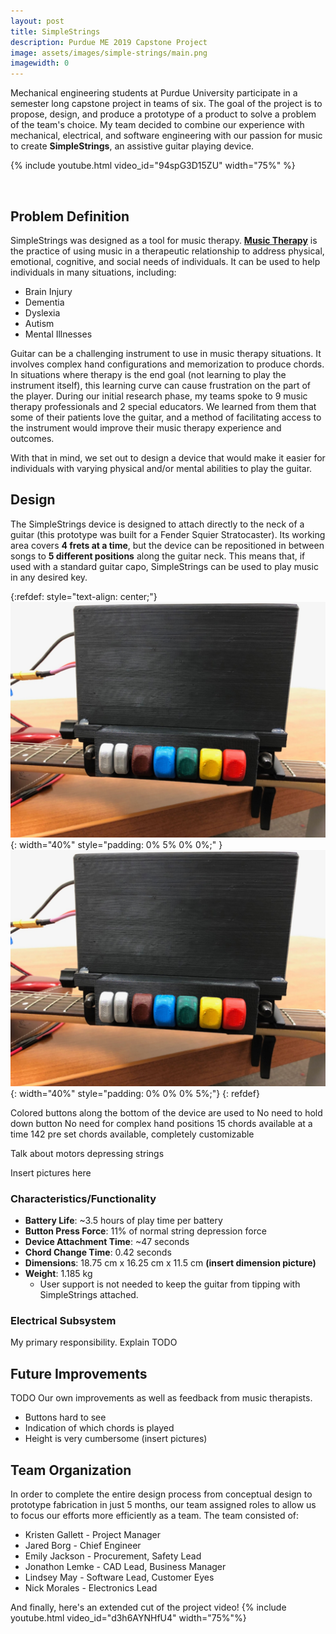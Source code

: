 ```yaml
---
layout: post
title: SimpleStrings
description: Purdue ME 2019 Capstone Project
image: assets/images/simple-strings/main.png
imagewidth: 0
---
```


Mechanical engineering students at Purdue University participate in a semester long capstone project in teams of six. The goal of the project is to propose, design, and produce a prototype of a product to solve a problem of the team's choice. My team decided to combine our experience with mechanical, electrical, and software engineering with our passion for music to create **SimpleStrings**, an assistive guitar playing device.


{% include youtube.html video_id="94spG3D15ZU" width="75%" %}

<br>



## Problem Definition
SimpleStrings was designed as a tool for music therapy. [**Music Therapy**](https://www.musictherapy.org/about/musictherapy/) is the practice of using music in a therapeutic relationship to address physical, emotional, cognitive, and social needs of individuals. It can be used to help individuals in many situations, including:
- Brain Injury
- Dementia
- Dyslexia
- Autism
- Mental Illnesses

Guitar can be a challenging instrument to use in music therapy situations. It involves complex hand configurations and memorization to produce chords. In situations where therapy is the end goal (not learning to play the instrument itself), this learning curve can cause frustration on the part of the player. During our initial research phase, my teams spoke to 9 music therapy professionals and 2 special educators. We learned from them that some of their patients love the guitar, and a method of facilitating access to the instrument would improve their music therapy experience and outcomes.

With that in mind, we set out to design a device that would make it easier for individuals with varying physical and/or mental abilities to play the guitar.

## Design
The SimpleStrings device is designed to attach directly to the neck of a guitar (this prototype was built for a Fender Squier Stratocaster). Its working area covers **4 frets at a time**, but the device can be repositioned in between songs to **5 different positions** along the guitar neck. This means that, if used with a standard guitar capo, SimpleStrings can be used to play music in any desired key.

{:refdef: style="text-align: center;"}
![asdf](/assets/images/simple-strings/simplestrings-with-capo.png){: width="40%" style="padding: 0% 5% 0% 0%;" }
![asdf](/assets/images/simple-strings/simplestrings-with-capo.png){: width="40%" style="padding: 0% 0% 0% 5%;"}
{: refdef}

Colored buttons along the bottom of the device are used to 
No need to hold down button
No need for complex hand positions
15 chords available at a time
142 pre set chords available, completely customizable

Talk about motors depressing strings

Insert pictures here

### Characteristics/Functionality
- **Battery Life**: ~3.5 hours of play time per battery
- **Button Press Force**: 11% of normal string depression force
- **Device Attachment Time**: ~47 seconds
- **Chord Change Time**: 0.42 seconds
- **Dimensions**: 18.75 cm x 16.25 cm x 11.5 cm
**(insert dimension picture)**
- **Weight**: 1.185 kg
    - User support is not needed to keep the guitar from tipping with SimpleStrings attached.


### Electrical Subsystem
My primary responsibility. Explain TODO


## Future Improvements
TODO
Our own improvements as well as feedback from music therapists.
- Buttons hard to see
- Indication of which chords is played
- Height is very cumbersome (insert pictures)



## Team Organization
In order to complete the entire design process from conceptual design to prototype fabrication in just 5 months, our team assigned roles to allow us to focus our efforts more efficiently as a team. The team consisted of:

- Kristen Gallett - Project Manager
- Jared Borg - Chief Engineer
- Emily Jackson - Procurement, Safety Lead
- Jonathon Lemke - CAD Lead, Business Manager
- Lindsey May - Software Lead, Customer Eyes
- Nick Morales - Electronics Lead


And finally, here's an extended cut of the project video!
{% include youtube.html video_id="d3h6AYNHfU4" width="75%"%}